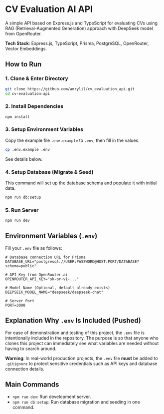 # CV Evaluation AI API

A simple API based on Express.js and TypeScript for evaluating CVs using RAG (Retrieval-Augmented Generation) approach with DeepSeek model from OpenRouter.

**Tech Stack**: Express.js, TypeScript, Prisma, PostgreSQL, OpenRouter, Vector Embeddings.

## How to Run

### 1. Clone & Enter Directory

```bash
git clone https://github.com/amrylil/cv_evaluation_api.git
cd cv-evaluation-api
```

### 2. Install Dependencies

```bash
npm install
```

### 3. Setup Environment Variables

Copy the example file `.env.example` to `.env`, then fill in the values.

```bash
cp .env.example .env
```

See details below.

### 4. Setup Database (Migrate & Seed)

This command will set up the database schema and populate it with initial data.

```bash
npm run db:setup
```

### 5. Run Server

```bash
npm run dev
```

## Environment Variables (`.env`)

Fill your `.env` file as follows:

```
# Database connection URL for Prisma
DATABASE_URL="postgresql://USER:PASSWORD@HOST:PORT/DATABASE?schema=public"

# API Key from OpenRouter.ai
OPENROUTER_API_KEY="sk-or-v1-..."

# Model Name (Optional, default already exists)
DEEPSEEK_MODEL_NAME="deepseek/deepseek-chat"

# Server Port
PORT=3000
```

## Explanation Why `.env` Is Included (Pushed)

For ease of demonstration and testing of this project, the `.env` file is intentionally included in the repository. The purpose is so that anyone who clones this project can immediately see what variables are needed without having to search around.

**Warning**: In real-world production projects, the `.env` file **must** be added to `.gitignore` to protect sensitive credentials such as API keys and database connection details.

## Main Commands

- `npm run dev`: Run development server.
- `npm run db:setup`: Run database migration and seeding in one command.
